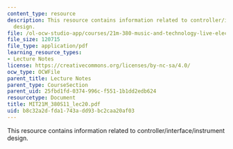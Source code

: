 ```yaml
---
content_type: resource
description: This resource contains information related to controller/interface/instrument
  design.
file: /ol-ocw-studio-app/courses/21m-380-music-and-technology-live-electronics-performance-practices-spring-2011/b8c32a2dfda1743add93bc2caa20af03_MIT21M_380S11_lec20.pdf
file_size: 120715
file_type: application/pdf
learning_resource_types:
- Lecture Notes
license: https://creativecommons.org/licenses/by-nc-sa/4.0/
ocw_type: OCWFile
parent_title: Lecture Notes
parent_type: CourseSection
parent_uid: 25fbd1fd-0374-996c-f551-1b1dd2edb624
resourcetype: Document
title: MIT21M_380S11_lec20.pdf
uid: b8c32a2d-fda1-743a-dd93-bc2caa20af03
---
```

This resource contains information related to controller/interface/instrument design.